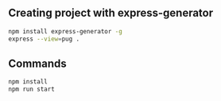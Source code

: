 ## Creating project with express-generator

```bash
npm install express-generator -g
express --view=pug .
```

## Commands

```bash
npm install
npm run start
```